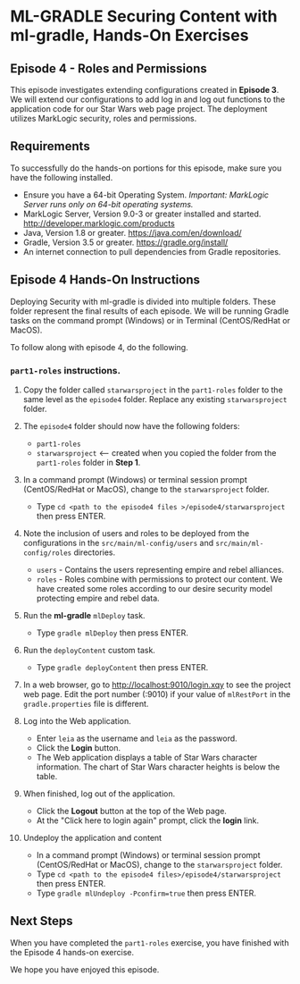 # ML-GRADLE Securing Content with ml-gradle, Hands-On Exercises 
## Episode 4 - Roles and Permissions

This episode investigates extending configurations created in **Episode 3**. We will extend our configurations to add log in and log out functions to the application code for our Star Wars web page project. The deployment utilizes MarkLogic security, roles and permissions.

## Requirements

To successfully do the hands-on portions for this episode, make sure you have the following installed.

* Ensure you have a 64-bit Operating System. *Important: MarkLogic Server runs only on 64-bit operating systems.*
* MarkLogic Server, Version 9.0-3 or greater installed and started. <http://developer.marklogic.com/products>
* Java, Version 1.8 or greater. <https://java.com/en/download/>
* Gradle, Version 3.5 or greater. <https://gradle.org/install/>
* An internet connection to pull dependencies from Gradle repositories.

## Episode 4 Hands-On Instructions

Deploying Security with ml-gradle is divided into multiple folders. These folder represent the final results of each episode. We will be running Gradle tasks on the command prompt (Windows) or in Terminal (CentOS/RedHat or MacOS).

To follow along with episode 4, do the following.

### `part1-roles` instructions.  

1. Copy the folder called `starwarsproject` in the `part1-roles` folder to the same level as the `episode4` folder. Replace any existing `starwarsproject` folder.  

2. The `episode4` folder should now have the following folders:  
	* `part1-roles`
	* `starwarsproject` <-- created when you copied the folder from the `part1-roles` folder in **Step 1**.	

3. In a command prompt (Windows) or terminal session prompt (CentOS/RedHat or MacOS), change to the `starwarsproject` folder.
	* Type `cd <path to the episode4 files >/episode4/starwarsproject` then press ENTER.

4. Note the inclusion of users and roles to be deployed from the configurations in the `src/main/ml-config/users` and `src/main/ml-config/roles` directories.
	* `users` - Contains the users representing empire and rebel alliances.
	* `roles` - Roles combine with permissions to protect our content. We have created some roles according to our desire security model protecting empire and rebel data.

5. Run the **ml-gradle** `mlDeploy` task.
	* Type `gradle mlDeploy` then press ENTER.

6. Run the `deployContent` custom task.
	* Type `gradle deployContent` then press ENTER.

7. In a web browser, go to <http://localhost:9010/login.xqy> to see the project web page. Edit the port number (:9010) if your value of `mlRestPort` in the `gradle.properties` file is different.

8. Log into the Web application.
	* Enter `leia` as the username and `leia` as the password.
	* Click the **Login** button.
	* The Web application displays a table of Star Wars character information. The chart of Star Wars character heights is below the table.

9. When finished, log out of the application.
	* Click the **Logout** button at the top of the Web page.
	* At the "Click here to login again" prompt, click the **login** link.

10. Undeploy the application and content
	* In a command prompt (Windows) or terminal session prompt (CentOS/RedHat or MacOS), change to the `starwarsproject` folder.
	* Type `cd <path to the episode4 files>/episode4/starwarsproject` then press ENTER.
	* Type `gradle mlUndeploy -Pconfirm=true` then press ENTER.

## Next Steps
When you have completed the `part1-roles` exercise, you have finished with the Episode 4 hands-on exercise. 

We hope you have enjoyed this episode.